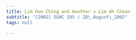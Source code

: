 ```yaml
---
title: Lim Hun Ching and Another v Lim Ah Choon
subtitle: "[2002] SGHC 195 / 28\_August\_2002"
tags: null

---
```


